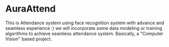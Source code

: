 # AuraAttend
This is Attendance system using face recognition system with advance and seamless experience :) we will incorporate some data modeling or training algorithms to achieve seamless attendance system. Basically, a "Computer Vision" based project.
